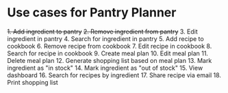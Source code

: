 # Use cases for Pantry Planner

~~1. Add ingredient to pantry~~
~~2. Remove ingredient from pantry~~
3. Edit ingredient in pantry
4. Search for ingredient in pantry
5. Add recipe to cookbook
6. Remove recipe from cookbook
7. Edit recipe in cookbook
8. Search for recipe in cookbook
9. Create meal plan
10. Edit meal plan
11. Delete meal plan
12. Generate shopping list based on meal plan
13. Mark ingredient as "in stock"
14. Mark ingredient as "out of stock"
15. View dashboard
16. Search for recipes by ingredient
17. Share recipe via email
18. Print shopping list
